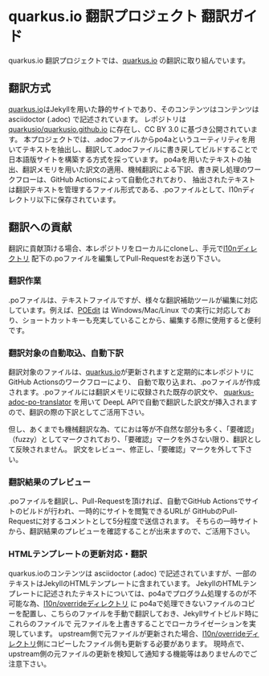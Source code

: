 # quarkus.io 翻訳プロジェクト 翻訳ガイド

quarkus.io 翻訳プロジェクトでは、[quarkus.io](https://quarkus.io) の翻訳に取り組んでいます。

## 翻訳方式

[quarkus.io](https://quarkus.io)はJekyllを用いた静的サイトであり、そのコンテンツはコンテンツは asciidoctor (.adoc) で記述されています。
レポジトリは [quarkusio/quarkusio.github.io](https://github.com/quarkusio/quarkusio.github.io ) に存在し、CC BY 3.0 に基づき公開されています。
本プロジェクトでは、.adocファイルからpo4aというユーティリティを用いてテキストを抽出し、翻訳して.adocファイルに書き戻してビルドすることで日本語版サイトを構築する方式を採っています。
po4aを用いたテキストの抽出、翻訳メモリを用いた訳文の適用、機械翻訳による下訳、書き戻し処理のワークフローは、GitHub Actionsによって自動化されており、
抽出されたテキストは翻訳テキストを管理するファイル形式である、.poファイルとして、l10nディレクトリ以下に保存されています。

## 翻訳への貢献

翻訳に貢献頂ける場合、本レポジトリをローカルにcloneし、手元で[l10nディレクトリ](l10n) 配下の.poファイルを編集してPull-Requestをお送り下さい。

### 翻訳作業

.poファイルは、テキストファイルですが、様々な翻訳補助ツールが編集に対応しています。例えば、[POEdit](https://poedit.net/) は
Windows/Mac/Linux での実行に対応しており、ショートカットキーも充実していることから、編集する際に使用すると便利です。

### 翻訳対象の自動取込、自動下訳

翻訳対象のファイルは、[quarkus.io](https://quarkus.io)が更新されますと定期的に本レポジトリにGitHub Actionsのワークフローにより、
自動で取り込まれ、.poファイルが作成されます。.poファイルには翻訳メモリに収録された既存の訳文や、
[quarkus-adoc-po-translator](https://github.com/doc-l10n-kit/quarkus-adoc-po-translator) を用いて
DeepL APIで自動で翻訳した訳文が挿入されますので、翻訳の際の下訳としてご活用下さい。

但し、あくまでも機械翻訳な為、てにおは等が不自然な部分も多く、「要確認」（fuzzy）としてマークされており、「要確認」マークを外さない限り、翻訳として反映されません。
訳文をレビュー、修正し、「要確認」マークを外して下さい。

### 翻訳結果のプレビュー

.poファイルを翻訳し、Pull-Requestを頂ければ、自動でGitHub Actionsでサイトのビルドが行われ、一時的にサイトを閲覧できるURLが
GitHubのPull-Requestに対するコメントとして5分程度で送信されます。
そちらの一時サイトから、翻訳結果のプレビューを確認することが出来ますので、ご活用下さい。

### HTMLテンプレートの更新対応・翻訳

quarkus.ioのコンテンツは asciidoctor (.adoc) で記述されていますが、一部のテキストはJekyllのHTMLテンプレートに含まれています。
JekyllのHTMLテンプレートに記述されたテキストについては、po4aでプログラム処理するのが不可能な為、[l10n/overrideディレクトリ](l10n/override) に
po4aで処理できないファイルのコピーを配置し、こちらのファイルを手動で翻訳しておき、Jekyllサイトビルド時にこれらのファイルで
元ファイルを上書きすることでローカライゼーションを実現しています。
upstream側で元ファイルが更新された場合、[l10n/overrideディレクトリ](l10n/override)側にコピーしたファイル側も更新する必要があります。
現時点で、upstream側の元ファイルの更新を検知して通知する機能等はありませんのでご注意下さい。
